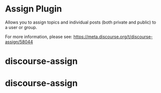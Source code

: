 # Assign Plugin

Allows you to assign topics and individual posts (both private and public) to a user or group.

For more information, please see: https://meta.discourse.org/t/discourse-assign/58044
# discourse-assign
# discourse-assign
